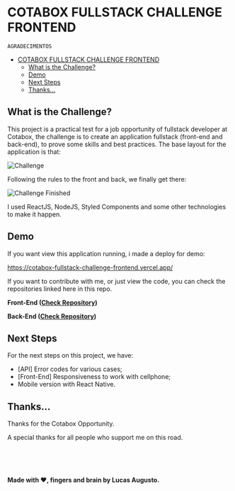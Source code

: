 # COTABOX FULLSTACK CHALLENGE FRONTEND

	AGRADECIMENTOS

- [COTABOX FULLSTACK CHALLENGE FRONTEND](#cotabox-fullstack-challenge-frontend)
  - [What is the Challenge?](#what-is-the-challenge)
  - [Demo](#demo)
  - [Next Steps](#next-steps)
  - [Thanks...](#thanks)

## What is the Challenge?

This project is a practical test for a job opportunity of fullstack developer at Cotabox, the challenge is to create an application fullstack (front-end and back-end), to prove some skills and best practices. The base layout for the application is that:

![Challenge](https://uc5865a455dc4feb08d0c339ba71.previews.dropboxusercontent.com/p/thumb/AA3Wu350Y_53p4utg8g1wKaaQvDDLzkl5ODzS4Jwc9gsQM3zPsp5jD3gOZD5-ByaJuk5KmsrDio9shw-VRVzWZ2WY7H2TnRgYuwhfdnMuTfpkxtcAaFs2CJVQdiHx07ubtV5GbeIhL93YsFKNCAHLWn8MvaQFYg4skP6FiciOyytEoYJBTdAqQqyoakmEbo11Oi0nBRnIZlH5LqKyrb-ICAYuddcL6Qg8OjCdUlyljsDcbKf9mX_Ia6UFylZanmGNaZr3Q562Qd_2NUe27vpS0cf0Q5eWAbmVqYF-yxiAepo2nhZ0SF-t9QjnRiiwND_0k8ae4-FYx8NIcxxHPq8iDM76dqr3HKN5QcAcGNZvgBereFxa_ZXt0QQ0Q9G7ikJcHLBBa6iPeOEwQJvBrxvcBRt/p.png?fv_content=true&size_mode=5)

Following the rules to the front and back, we finally get there:

![Challenge Finished](https://uc631722aaff46199614a09a0846.previews.dropboxusercontent.com/p/thumb/AA3TPtloFPFs1ENFaRz9fFJo_BxlDogpfp384cPZqI_mlf_eU63CxFHrUI1SJk3HuUeZ9UigegmK828NyTnIHk2b41A5Fx5AXqs-2v45iEvtnG6Yw3yUZc68NVWQQc5Zk5nFilbukPGY-B_thla18azfQNrPBpDJ2vtzHEIwjZk5rpLhNVgJx_ilkFlUX4XowqqsJCxRzEgbhAXnD_uvt5N5q0ZuPKSTXode7UxI83seDw9SefXUpXyysYc_s1tQamvJKe-m9UWVinUtNKfbqVkzyNN1cEwBHwdDccpbM0vyr4EFRfMqNMP3X6RRAsOm2Pj84ZYsrcU7N3nq4VHI4VdYHUvWydHoC2VMWeJgde84rT6OqyYJLqcastRsmqPwR4DaCo1jClxNUTMqx9Ic8C5c/p.png?fv_content=true&size_mode=5)

I used ReactJS, NodeJS, Styled Components and some other technologies to make it happen.

## Demo

If you want view this application running, i made a deploy for demo:

https://cotabox-fullstack-challenge-frontend.vercel.app/

If you want to contribute with me, or just view the code, you can check the repositories linked here in this repo.

**Front-End ([Check Repository](https://github.com/noriskii/cotabox-fullstack-challenge-frontend))**

**Back-End ([Check Repository](https://github.com/noriskii/cotabox-fullstack-challenge-api))**

## Next Steps

For the next steps on this project, we have:
- [API] Error codes for various cases;
- [Front-End] Responsiveness to work with cellphone;
- Mobile version with React Native.


## Thanks...

Thanks for the Cotabox Opportunity.

A special thanks for all people who support me on this road.

<br>
<br>
<br>

**Made with :heart:, fingers and brain by Lucas Augusto.**